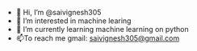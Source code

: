 - 👋 Hi, I’m @saivignesh305
- 👀 I’m interested in machine learing
- 🌱 I’m currently learning machine learning on python
- 📫To reach me gmail: saivignesh305@gmail.com

<!---
saivignesh305/saivignesh305 is a ✨ special ✨ repository because its `README.md` (this file) appears on your GitHub profile.
You can click the Preview link to take a look at your changes.
--->
